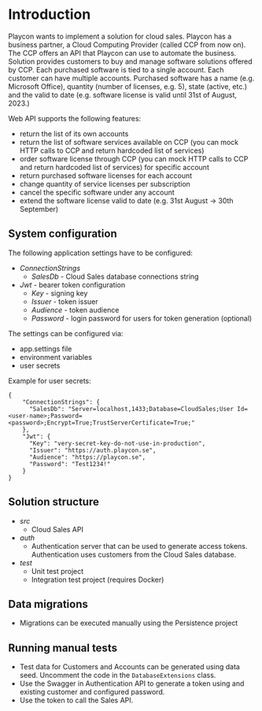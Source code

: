 # Introduction #

Playcon wants to implement a solution for cloud sales. Playcon has a business partner, a Cloud Computing Provider (called CCP from now on). The CCP offers an API that Playcon can use to automate the business.
Solution provides customers to buy and manage software solutions offered by CCP. Each purchased software is tied to a single account. Each customer can have multiple accounts.
Purchased software has a name (e.g. Microsoft Office), quantity (number of licenses, e.g. 5), state (active, etc.) and the valid to date (e.g. software license is valid until 31st of August, 2023.)

Web API supports the following features:

- return the list of its own accounts
- return the list of software services available on CCP (you can mock HTTP calls to CCP and return hardcoded list of services)
- order software license through CCP (you can mock HTTP calls to CCP and return hardcoded list of services) for specific account
- return purchased software licenses for each account
- change quantity of service licenses per subscription
- cancel the specific software under any account
- extend the software license valid to date (e.g. 31st August -> 30th September)

## System configuration ##

The following application settings have to be configured:

- *ConnectionStrings*
  - *SalesDb* - Cloud Sales database connections string
- *Jwt* - bearer token configuration
  - *Key* - signing key
  - *Issuer* - token issuer
  - *Audience* - token audience
  - *Password* - login password for users for token generation (optional)

The settings can be configured via:

- app.settings file
- environment variables
- user secrets

Example for user secrets:
```
{
    "ConnectionStrings": {
      "SalesDb": "Server=localhost,1433;Database=CloudSales;User Id=<user-name>;Password=<password>;Encrypt=True;TrustServerCertificate=True;"
    },
    "Jwt": {
      "Key": "very-secret-key-do-not-use-in-production",
      "Issuer": "https://auth.playcon.se",
      "Audience": "https://playcon.se",
      "Password": "Test1234!"
    }
}
```

## Solution structure ##

- *src*
  - Cloud Sales API
- *auth*
  - Authentication server that can be used to generate access tokens. Authentication uses customers from the Cloud Sales database.
- *test*
  - Unit test project
  - Integration test project (requires Docker)

## Data migrations ##

- Migrations can be executed manually using the Persistence project

## Running manual tests ##

- Test data for Customers and Accounts can be generated using data seed. Uncomment the code in the ```DatabaseExtensions``` class.
- Use the Swagger in Authentication API to generate a token using and existing customer and configured password.
- Use the token to call the Sales API.

